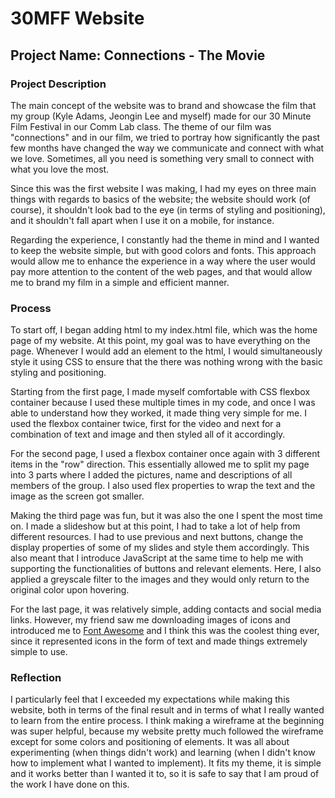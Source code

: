 # 30MFF Website
## Project Name: Connections - The Movie
### Project Description
The main concept of the website was to brand and showcase the film that my group (Kyle Adams, Jeongin Lee and myself) made for our 30 Minute Film Festival in our Comm Lab class. The theme of our film was "connections" and in our film, we tried to portray how significantly the past few months have changed the way we communicate and connect with what we love. Sometimes, all you need is something very small to connect with what you love the most.  
  
Since this was the first website I was making, I had my eyes on three main things with regards to basics of the website; the website should work (of course), it shouldn't look bad to the eye (in terms of styling and positioning), and it shouldn't fall apart when I use it on a mobile, for instance.  
  
Regarding the experience, I constantly had the theme in mind and I wanted to keep the website simple, but with good colors and fonts. This approach would allow me to enhance the experience in a way where the user would pay more attention to the content of the web pages, and that would allow me to brand my film in a simple and efficient manner.  
  
### Process
To start off, I began adding html to my index.html file, which was the home page of my website. At this point, my goal was to have everything on the page. Whenever I would add an element to the html, I would simultaneously style it using CSS to ensure that the there was nothing wrong with the basic styling and positioning.  
  
Starting from the first page, I made myself comfortable with CSS flexbox container because I used these multiple times in my code, and once I was able to understand how they worked, it made thing very simple for me. I used the flexbox container twice, first for the video and next for a combination of text and image and then styled all of it accordingly.  
  
For the second page, I used a flexbox container once again with 3 different items in the "row" direction. This essentially allowed me to split my page into 3 parts where I added the pictures, name and descriptions of all members of the group. I also used flex properties to wrap the text and the image as the screen got smaller.  
  
Making the third page was fun, but it was also the one I spent the most time on. I made a slideshow but at this point, I had to take a lot of help from different resources. I had to use previous and next buttons, change the display properties of some of my slides and style them accordingly. This also meant that I introduce JavaScript at the same time to help me with supporting the functionalities of buttons and relevant elements. Here, I also applied a greyscale filter to the images and they would only return to the original color upon hovering.  
  
For the last page, it was relatively simple, adding contacts and social media links. However, my friend saw me downloading images of icons and introduced me to [Font Awesome](https://fontawesome.com/) and I think this was the coolest thing ever, since it represented icons in the form of text and made things extremely simple to use.  
  
### Reflection
I particularly feel that I exceeded my expectations while making this website, both in terms of the final result and in terms of what I really wanted to learn from the entire process. I think making a wireframe at the beginning was super helpful, because my website pretty much followed the wireframe except for some colors and positioning of elements. It was all about experimenting (when things didn't work) and learning (when I didn't know how to implement what I wanted to implement). It fits my theme, it is simple and it works better than I wanted it to, so it is safe to say that I am proud of the work I have done on this.
